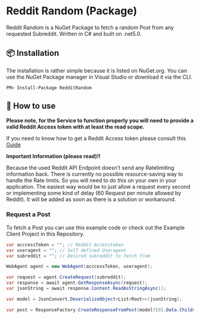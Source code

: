 # Reddit Random (Package)

Reddit Random is a NuGet Package to fetch a random Post from any requested Subreddit. Written in C# and built on .net5.0.

## 📦 Installation

The installation is rather simple because it is listed on NuGet.org. You can use the NuGet Package manager in Visual Studio or download it via the CLI.

```
PM> Install-Package RedditRandom
```

## 🚀 How to use
__Please note, for the Service to function properly you will need to provide a valid Reddit Access token with at least the read scope.__

If you need to know how to get a Reddit Access token please consult this [Guide](https://github.com/reddit-archive/reddit/wiki/OAuth2) 

**Important Information (please read)!!**

Because the used Reddit API Endpoint doesn't send any Ratelimiting information back. There is currently no possible resource-saving way to handle the Rate limits. So you will need to do this on your own in your application. The easiest way would be to just allow a request every second or implementing some kind of delay (60 Request per minute allowed by Reddit). It will be added as soon as there is a solution or workaround.

### Request a Post
To fetch a Post you can use this example code or check out the Example Client Project in this Repository.

```csharp
var acccessToken = ""; // Reddit Accesstoken
var useragent = ""; // Self defined Useragent
var subreddit = ""; // Desired subreddit to fetch from

WebAgent agent = new WebAgent(acccessToken, useragent);

var request = agent.CreateRequest(subreddit);
var response = await agent.GetResponseAsync(request);
var jsonString = await response.Content.ReadAsStringAsync();

var model = JsonConvert.DeserializeObject<List<Root>>(jsonString);

var post = ResponseFactory.CreateResponseFromPost(model?[0].Data.Children[0].Post);
```

